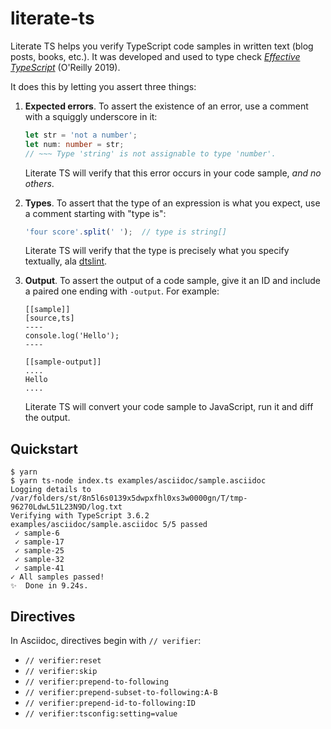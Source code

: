 # literate-ts

Literate TS helps you verify TypeScript code samples in written text (blog posts, books, etc.). It was developed and used to type check [_Effective TypeScript_][ets] (O'Reilly 2019).

It does this by letting you assert three things:

1. **Expected errors**. To assert the existence of an error, use a comment with a
   squiggly underscore in it:

   ```ts
   let str = 'not a number';
   let num: number = str;
   // ~~~ Type 'string' is not assignable to type 'number'.
   ```

   Literate TS will verify that this error occurs in your code sample, _and no others_.

1. **Types**. To assert that the type of an expression is what you expect, use a comment starting with
   "type is":

   ```ts
   'four score'.split(' ');  // type is string[]
   ```

   Literate TS will verify that the type is precisely what you specify textually, ala [dtslint][].

1. **Output**. To assert the output of a code sample, give it an ID and include a paired one ending
   with `-output`. For example:

   ```asciidoc
   [[sample]]
   [source,ts]
   ----
   console.log('Hello');
   ----

   [[sample-output]]
   ....
   Hello
   ....
   ```

   Literate TS will convert your code sample to JavaScript, run it and diff the output.

## Quickstart

    $ yarn
    $ yarn ts-node index.ts examples/asciidoc/sample.asciidoc
    Logging details to /var/folders/st/8n5l6s0139x5dwpxfhl0xs3w0000gn/T/tmp-96270LdwL51L23N9D/log.txt
    Verifying with TypeScript 3.6.2
    examples/asciidoc/sample.asciidoc 5/5 passed
     ✓ sample-6
     ✓ sample-17
     ✓ sample-25
     ✓ sample-32
     ✓ sample-41
    ✓ All samples passed!
    ✨  Done in 9.24s.

## Directives

In Asciidoc, directives begin with `// verifier`:

- `// verifier:reset`
- `// verifier:skip`
- `// verifier:prepend-to-following`
- `// verifier:prepend-subset-to-following:A-B`
- `// verifier:prepend-id-to-following:ID`
- `// verifier:tsconfig:setting=value`

[dtslint]: https://github.com/microsoft/dtslint
[ets]: https://amzn.to/38s1oCK
